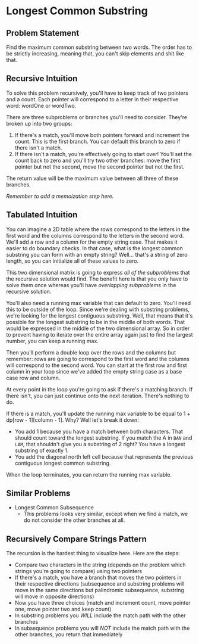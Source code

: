 # Longest Common Substring

## Problem Statement

Find the maximum common substring between two words. The order has to be strictly increasing, meaning that, you can't skip elements and shit like that.

## Recursive Intuition

To solve this problem recursively, you'll have to keep track of two pointers and a count. Each pointer will correspond to a letter in their respective word: wordOne or wordTwo.

There are three subproblems or branches you'll need to consider. They're broken up into two groups:

1. If there's a match, you'll move both pointers forward and increment the count. This is the first branch. You can default this branch to zero if there isn't a match.
2. If there isn't a match, you're effectively going to start over! You'll set the count back to zero and you'll try two other branches: move the first pointer but not the second, move the second pointer but not the first.

The return value will be the maximum value between all three of these branches.

*Remember to add a memoization step here.*

## Tabulated Intuition

You can imagine a 2D table where the rows correspond to the letters in the first word and the columns correspond to the letters in the second word. We'll add a row and a column for the empty string case. That makes it easier to do boundary checks. In that case, what is the longest common substring you can form with an empty string? Well... that's a string of zero length, so you can initialize all of these values to zero.

This two dimensional matrix is going to express *all of the subproblems* that the recursive solution would find. The benefit here is that you only have to solve them once whereas you'll have *overlapping subproblems* in the recursive solution.

You'll also need a running max variable that can default to zero. You'll need this to be outside of the loop. Since we're dealing with substring problems, we're looking for the longest contiguous substring. Well, that means that it's possible for the longest substring to be in the middle of both words. That would be expressed in the middle of the two dimensional array. So in order to prevent having to iterate over the entire array again just to find the largest number, you can keep a running max.

Then you'll perform a double loop over the rows and the columns but remember: rows are going to correspond to the first word and the columns will correspond to the second word. You can start at the first row and first column in your loop since we've added the empty string case as a base case row and column.

At every point in the loop you're going to ask if there's a matching branch. If there isn't, you can just continue onto the next iteration. There's nothing to do.

If there is a match, you'll update the running max variable to be equal to 1 + dp[row - 1][column - 1]. Why? Well let's break it down:

- You add 1 because you have a match between both characters. That should count toward the longest substring. If you match the A in `BAN` and `LAM`, that shouldn't give you a substring of 2 right? You have a longest substring of exactly 1.
- You add the diagonal north left cell because that represents the previous contiguous longest common substring.

When the loop terminates, you can return the running max variable.

## Similar Problems

- Longest Common Subsequence
    - This problems looks very similar, except when we find a match, we do not consider the other branches at all.

## Recursively Compare Strings Pattern

The recursion is the hardest thing to visualize here. Here are the steps:

- Compare two characters in the string (depends on the problem which strings you're going to compare) using two pointers
- If there's a match, you have a branch that moves the two pointers in their respective directions (subsequence and substring problems will move in the same directions but palindromic subsequence, substring will move in opposite directions)
- Now you have three choices (match and increment count, move pointer one, move pointer two and keep count)
- In substring problems you *WILL* include the match path with the other branches
- In subsequence problems you will *NOT* include the match path with the other branches, you return that immediately

